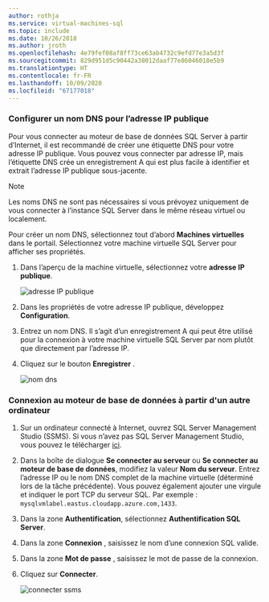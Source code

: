 ```yaml
---
author: rothja
ms.service: virtual-machines-sql
ms.topic: include
ms.date: 10/26/2018
ms.author: jroth
ms.openlocfilehash: 4e79fef08af8ff73ce63ab4732c9efd77e3a5d3f
ms.sourcegitcommit: 829d951d5c90442a38012daaf77e86046018e5b9
ms.translationtype: HT
ms.contentlocale: fr-FR
ms.lasthandoff: 10/09/2020
ms.locfileid: "67177018"
---
```

### <a name="configure-a-dns-label-for-the-public-ip-address"></a>Configurer un nom DNS pour l’adresse IP publique

Pour vous connecter au moteur de base de données SQL Server à partir d’Internet, il est recommandé de créer une étiquette DNS pour votre adresse IP publique. Vous pouvez vous connecter par adresse IP, mais l’étiquette DNS crée un enregistrement A qui est plus facile à identifier et extrait l’adresse IP publique sous-jacente.

> [!NOTE]
> Les noms DNS ne sont pas nécessaires si vous prévoyez uniquement de vous connecter à l’instance SQL Server dans le même réseau virtuel ou localement.

Pour créer un nom DNS, sélectionnez tout d’abord **Machines virtuelles** dans le portail. Sélectionnez votre machine virtuelle SQL Server pour afficher ses propriétés.

1. Dans l’aperçu de la machine virtuelle, sélectionnez votre **adresse IP publique**.

    ![adresse IP publique](./media/virtual-machines-sql-server-connection-steps/rm-public-ip-address.png)

1. Dans les propriétés de votre adresse IP publique, développez **Configuration**.

1. Entrez un nom DNS. Il s’agit d’un enregistrement A qui peut être utilisé pour la connexion à votre machine virtuelle SQL Server par nom plutôt que directement par l’adresse IP.

1. Cliquez sur le bouton **Enregistrer** .

    ![nom dns](./media/virtual-machines-sql-server-connection-steps/rm-dns-label.png)

### <a name="connect-to-the-database-engine-from-another-computer"></a>Connexion au moteur de base de données à partir d'un autre ordinateur

1. Sur un ordinateur connecté à Internet, ouvrez SQL Server Management Studio (SSMS). Si vous n’avez pas SQL Server Management Studio, vous pouvez le télécharger [ici](https://docs.microsoft.com/sql/ssms/download-sql-server-management-studio-ssms).

1. Dans la boîte de dialogue **Se connecter au serveur** ou **Se connecter au moteur de base de données**, modifiez la valeur **Nom du serveur**. Entrez l’adresse IP ou le nom DNS complet de la machine virtuelle (déterminé lors de la tâche précédente). Vous pouvez également ajouter une virgule et indiquer le port TCP du serveur SQL. Par exemple : `mysqlvmlabel.eastus.cloudapp.azure.com,1433`.

1. Dans la zone **Authentification**, sélectionnez **Authentification SQL Server**.

1. Dans la zone **Connexion** , saisissez le nom d’une connexion SQL valide.

1. Dans la zone **Mot de passe** , saisissez le mot de passe de la connexion.

1. Cliquez sur **Connecter**.

    ![connecter ssms](./media/virtual-machines-sql-server-connection-steps/rm-ssms-connect.png)